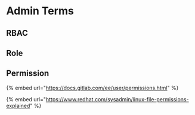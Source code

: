 # Admin Terms

## RBAC

## Role

## Permission

{% embed url="https://docs.gitlab.com/ee/user/permissions.html" %}

{% embed url="https://www.redhat.com/sysadmin/linux-file-permissions-explained" %}
